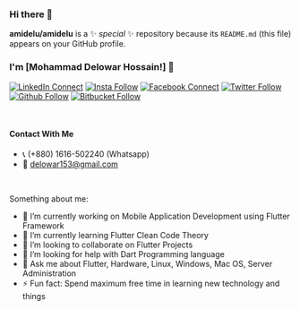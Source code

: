### Hi there 👋

**amidelu/amidelu** is a ✨ _special_ ✨ repository because its `README.md` (this file) appears on your GitHub profile.

### I'm [Mohammad Delowar Hossain!] 👋

[![LinkedIn Connect](https://img.shields.io/badge/%20-Connect-black?color=14171A&labelColor=2566C2&logo=linkedin&logoColor=ffffff)](https://www.linkedin.com/in/delowar-hossain-profile)  [![Insta Follow](https://img.shields.io/badge/%20-Follow-black?color=14171A&labelColor=2566C2&logo=instagram&logoColor=ffffff)](https://www.instagram.com/techbeetle)   [![Facebook Connect](https://img.shields.io/badge/%20-Connect-black?color=14171A&labelColor=1976d2&logo=facebook&logoColor=ffffff)](https://www.facebook.com/delowarhossainbio)  [![Twitter Follow](https://img.shields.io/badge/%20-Connect-black?color=14171A&labelColor=1976d2&logo=twitter&logoColor=ffffff)](https://www.twitter.com/delowarhtweet) [![Github Follow](https://img.shields.io/badge/%20-Connect-black?color=14171A&labelColor=1976d2&logo=github&logoColor=ffffff)](https://github.com/amidelu) [![Bitbucket Follow](https://img.shields.io/badge/%20-Connect-black?color=14171A&labelColor=1976d2&logo=bitbucket&logoColor=ffffff)](https://bitbucket.com/amidelu)

<br/>


#### Contact With Me
- 📞 (+880) 1616-502240 (Whatsapp)
- 💌 delowar153@gmail.com


<br/>

Something about me:

- 🔭 I’m currently working on Mobile Application Development using Flutter Framework
- 🌱 I’m currently learning Flutter Clean Code Theory
- 👯 I’m looking to collaborate on Flutter Projects
- 🤔 I’m looking for help with Dart Programming language
- 💬 Ask me about Flutter, Hardware, Linux, Windows, Mac OS, Server Administration
- ⚡ Fun fact: Spend maximum free time in learning new technology and things

